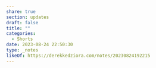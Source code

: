 ```yaml
---
share: true
section: updates
draft: false
title: ""
categories:
  - Shorts
date: 2023-08-24 22:50:30
type: _notes
likeOf: https://derekkedziora.com/notes/20230824192215
---
```

